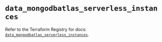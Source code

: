 # `data_mongodbatlas_serverless_instances`

Refer to the Terraform Registry for docs: [`data_mongodbatlas_serverless_instances`](https://registry.terraform.io/providers/mongodb/mongodbatlas/1.15.3/docs/data-sources/serverless_instances).
